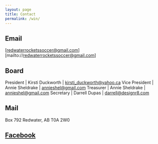 ```yaml
---
layout: page
title: Contact
permalink: /win/
---
```


## Email

[redwaterrocketssoccer@gmail.com][mailto://redwaterrocketssoccer@gmail.com]

## Board

President | Kirsti Duckworth | kirsti_duckworth@yahoo.ca
Vice President    | Annie Sheldrake | annieshel@gmail.com
Treasurer | Annie Sheldrake | annieshel@gmail.com
Secretary | Darrell Dupas | darrell@designr8.com

## Mail

Box 792
Redwater, AB
T0A 2W0

## [Facebook][fb]

[fb]: https://www.facebook.com/RedwaterMinorSoccer/
